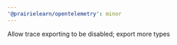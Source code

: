 ```yaml
---
'@prairielearn/opentelemetry': minor
---
```


Allow trace exporting to be disabled; export more types
